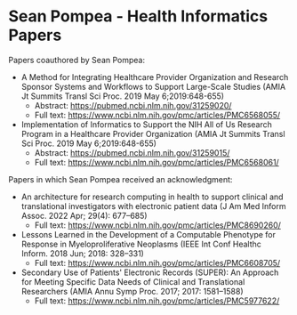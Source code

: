 Sean Pompea - Health Informatics Papers
=======================================

Papers coauthored by Sean Pompea:

* A Method for Integrating Healthcare Provider Organization and Research Sponsor Systems and Workflows to Support Large-Scale Studies (AMIA Jt Summits Transl Sci Proc. 2019 May 6;2019:648-655)
    - Abstract: <https://pubmed.ncbi.nlm.nih.gov/31259020/>
    - Full text: <https://www.ncbi.nlm.nih.gov/pmc/articles/PMC6568055/>
* Implementation of Informatics to Support the NIH All of Us Research Program in a Healthcare Provider Organization (AMIA Jt Summits Transl Sci Proc. 2019 May 6;2019:648-655)
    - Abstract: <https://pubmed.ncbi.nlm.nih.gov/31259015/>
    - Full text: <https://www.ncbi.nlm.nih.gov/pmc/articles/PMC6568061/>

Papers in which Sean Pompea received an acknowledgment:

* An architecture for research computing in health to support clinical and translational investigators with electronic patient data (J Am Med Inform Assoc. 2022 Apr; 29(4): 677–685) 
    - Full text: <https://www.ncbi.nlm.nih.gov/pmc/articles/PMC8690260/>
* Lessons Learned in the Development of a Computable Phenotype for Response in Myeloproliferative Neoplasms (IEEE Int Conf Healthc Inform. 2018 Jun; 2018: 328–331) 
    - Full text: <https://www.ncbi.nlm.nih.gov/pmc/articles/PMC6608705/>
* Secondary Use of Patients' Electronic Records (SUPER): An Approach for Meeting Specific Data Needs of Clinical and Translational Researchers (AMIA Annu Symp Proc. 2017; 2017: 1581–1588)
    - Full text: <https://www.ncbi.nlm.nih.gov/pmc/articles/PMC5977622/>

